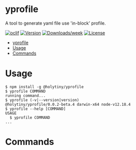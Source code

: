 # yprofile

A tool to generate yaml file use &#39;in-block&#39; profile.

[![oclif](https://img.shields.io/badge/cli-oclif-brightgreen.svg)](https://oclif.io)
[![Version](https://img.shields.io/npm/v/yprofile.svg)](https://npmjs.org/package/yprofile)
[![Downloads/week](https://img.shields.io/npm/dw/yprofile.svg)](https://npmjs.org/package/yprofile)
[![License](https://img.shields.io/npm/l/yprofile.svg)](https://github.com/https://github.com/holytiny/yaml-profile.git/blob/master/package.json)

<!-- toc -->
* [yprofile](#yprofile)
* [Usage](#usage)
* [Commands](#commands)
<!-- tocstop -->

# Usage

<!-- usage -->
```sh-session
$ npm install -g @holytiny/yprofile
$ yprofile COMMAND
running command...
$ yprofile (-v|--version|version)
@holytiny/yprofile/0.0.2-beta.4 darwin-x64 node-v12.18.4
$ yprofile --help [COMMAND]
USAGE
  $ yprofile COMMAND
...
```
<!-- usagestop -->

# Commands

<!-- commands -->

<!-- commandsstop -->
